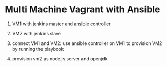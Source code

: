 # Multi Machine Vagrant with Ansible

1. VM1 with jenkins master and ansible controller
2. VM2  with jenkins slave



3. connect VM1 and VM2:
use ansible controller on VM1 to provision VM2 by running the playbook
4. provision vm2 as node.js server and openjdk
